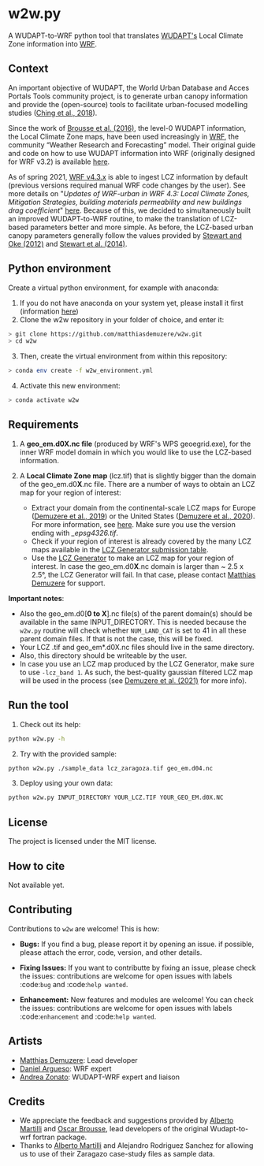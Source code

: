 w2w.py
======
A WUDAPT-to-WRF python tool that translates [WUDAPT's](www.wudapt.org) Local Climate Zone information into [WRF](https://github.com/wrf-model/WRF).


Context
-------
An	important	objective	of	WUDAPT, the World Urban Database and Acces Portals Tools community project, is to generate urban canopy information and provide the (open-source) tools to facilitate urban-focused modelling studies ([Ching et al., 2018](http://journals.ametsoc.org/doi/10.1175/BAMS-D-16-0236.1)). 

Since the work of [Brousse et al. (2016)](10.1016/j.uclim.2016.04.001), the level-0 WUDAPT information, the Local Climate Zone maps, have been used increasingly in [WRF](https://github.com/wrf-model/WRF), the community “Weather Research and Forecasting” model. Their original guide and code on how to use WUDAPT information into WRF (originally designed for WRF v3.2) is available [here](https://www.wudapt.org/wudapt-to-wrf/).

As of spring 2021, [WRF v4.3.x](https://github.com/wrf-model/WRF/releases/tag/v4.3) is able to ingest LCZ information by default (previous versions required manual WRF code changes by the user). See more details on "*Updates of WRF-urban in WRF 4.3: Local Climate Zones, Mitigation Strategies, building materials permeability and new buildings drag coefficient*" [here](https://ral.ucar.edu/sites/default/files/public/product-tool/urban-canopy-model/WRF_urban_update_Readme_file_WRF4.3.pdf). Because of this, we decided to simultaneously built an improved WUDAPT-to-WRF routine, to make the translation of LCZ-based parameters better and more simple. As before, the LCZ-based urban canopy parameters generally follow the values provided by [Stewart and Oke (2012)](http://doi.org/10.1175/BAMS-D-11-00019.1) and [Stewart et al. (2014)](http://doi.org/10.1002/joc.3746).


Python environment
-------
Create a virtual python environment, for example with anaconda: 
1. If you do not have anaconda on your system yet, please install it first (information [here](https://docs.conda.io/en/latest/miniconda.html))
2. Clone the w2w repository in your folder of choice, and enter it:
```sh   
> git clone https://github.com/matthiasdemuzere/w2w.git
> cd w2w 
```

3. Then, create the virtual environment from within this repository:
```sh   
> conda env create -f w2w_environment.yml
```
4. Activate this new environment:
```sh   
> conda activate w2w
```

Requirements
-------
1. A **geo_em.d0X.nc file** (produced by WRF's WPS geoegrid.exe), for the inner WRF model domain in which you would like to use the LCZ-based information. 


2. A **Local Climate Zone map** (lcz.tif) that is slightly bigger than the domain of the geo_em.d0**X**.nc file. There are a number of ways to obtain an LCZ map for your region of interest:
   
   * Extract your domain from the continental-scale LCZ maps for Europe ([Demuzere et al., 2019](https://doi.org/10.1371/journal.pone.0214474)) or the United States ([Demuzere et al., 2020](https://doi.org/10.1038/s41597-020-00605-z)). For more information, see [here](https://www.wudapt.org/lcz-maps/). Make sure you use the version ending with *_epsg4326.tif*.
   * Check if your region of interest is already covered by the many LCZ maps available in the [LCZ Generator submission table](https://lcz-generator.rub.de/submissions).
   * Use the [LCZ Generator](https://lcz-generator.rub.de/) to make an LCZ map for your region of interest. In case the geo_em.d0**X**.nc domain is larger than ~ 2.5 x 2.5°, the LCZ Generator will fail. In that case, please contact [Matthias Demuzere](mailto:matthias.demuzere@rub.de) for support. 

**Important notes**: 
* Also the geo_em.d0[**0 to X**].nc file(s) of the parent domain(s) should be available in the same INPUT_DIRECTORY. This is needed because the `w2w.py` routine will check whether `NUM_LAND_CAT` is set to 41 in all these parent domain files. If that is not the case, this will be fixed.
* Your LCZ .tif and geo_em*.d0X.nc files should live in the same directory.
* Also, this directory should be writeable by the user.
* In case you use an LCZ map produced by the LCZ Generator, make sure to use `-lcz_band 1`. As such, the best-quality gaussian filtered LCZ map will be used in the process (see [Demuzere et al. (2021)](https://doi.org/10.3389/fenvs.2021.637455) for more info).

Run the tool
-------

1. Check out its help:
```sh
python w2w.py -h 
```
2. Try with the provided sample:
```sh
python w2w.py ./sample_data lcz_zaragoza.tif geo_em.d04.nc       
```

3. Deploy using your own data:
```sh
python w2w.py INPUT_DIRECTORY YOUR_LCZ.TIF YOUR_GEO_EM.d0X.NC       
```


License
-------
The project is licensed under the MIT license.


How to cite
-------
Not available yet. 

Contributing
-------

Contributions to `w2w` are welcome! This is how:

- **Bugs:** If you find a bug, please report it by opening an issue. if possible, please attach the error, code, version, and other details. 

- **Fixing Issues:** If you want to contributte by fixing an issue, please check the issues: contributions are welcome for open issues with labels :code:`bug` and :code:`help wanted`.

- **Enhancement:** New features and modules are welcome! You can check the issues: contributions are welcome for open issues with labels :code:`enhancement` and :code:`help wanted`.

Artists
-------
* [Matthias Demuzere](https://github.com/matthiasdemuzere): Lead developer
* [Daniel Argueso](https://github.com/dargueso): WRF expert 
* [Andrea Zonato](https://github.com/andreazonato): WUDAPT-WRF expert and liaison

Credits
-------
* We appreciate the feedback and suggestions provided by [Alberto Martilli](https://github.com/albertomartilli) and [Oscar Brousse](https://github.com/oscarbrousse), lead developers of the original Wudapt-to-wrf fortran package. 
* Thanks to [Alberto Martilli](https://github.com/albertomartilli) and Alejandro Rodriguez Sanchez for allowing us to use of their Zaragazo case-study files as sample data. 

